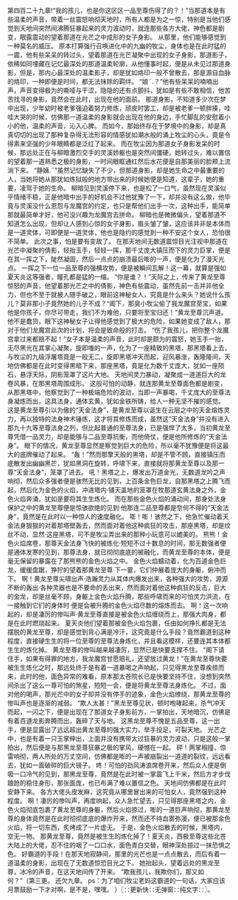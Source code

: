 第四百二十九章!“我的孩儿，也是你这区区一品至尊伤得了的？！”当那道本是有些温柔的声音，带着一丝震怒响彻天地时，所有人都是为之一惊，特别是当他们感觉到天地间突然间沸腾狂暴起来的灵力波动时，就连那些各方大佬，神色都是剧变，眼露震动的望着那道在光芒之中成形的女子身影。
从那里，他们能够感觉到一种莫名的威压。
原本打算强行召唤进化中的九幽的牧尘，身体也是在此时猛的一震，他有些呆呆的转过头，望着那道在光芒凝聚中出现的女子身影，那道影子，依稀如同埋藏在记忆最深处的那道温柔轮廓，从他懂事时起，便是从未见过那道身影，但是，那内心最深处的温柔影子，却是犹如烙印一般不曾散去，那是源自血脉的烙印，一种即便是时间，都无法抹除的羁绊。
“娘¨.？”他有些呆呆的喃喃出声，声音变得极为的嘶哑与干涩，隐隐的还有点颤抖，犹如是有些不敢相信，他苦苦找寻的身影，竟然会在此时，出现在他的面前。
那道身影，不知道多少次在梦中出现，少年幼时被老爹强迫着努力修炼，顽皮时罢工，却是被老爹一顿胖揍，哇哇大哭的时候，仿佛那一道温柔的身影就会出现在他的身边，手忙脚乱的安慰着小小的他，温柔的声音，沁入心脾。
而如今，那始终存在于梦境中的身影，却是真真切切的出现了那种复杂得无法形容的情感犹如潮水般的涌上牧尘的心头，竟是令得素来坚强的少年眼睛都是泛红了起来。
而在牧尘因为那道女子身影发呆的时候，那远处正在与柳暗激烈交手的灵溪娇躯也是突然间僵硬，她转过头，难以置信的望着那一道熟悉之极的身影，一时间眼眶通红然后水花便是自那美丽的脸颊上流淌下来。
“静姨.¨”虽然记忆缺失了不少，但那道身影，却是她生命之中最重要的人，当她将她从那犹如炼狱般的地方带出来的时候她便是知道，这辈子，她的重要，凌驾于她的生命。
柳暗见到灵溪停下来，也是松了一口气，虽然现在灵溪似乎情绪不稳，正是他暗中出手的好机会不过他犹豫了一下，却并没有这么做，他毕竟与灵溪没什么恩怨与龙魔宫的约定，也只是帮他们出手一次，这种出手，能简单那就最简单才好，他可没兴趣为龙魔宫去拼命。
柳暗也是微微偏头，望着那道不知道怎么出现，但却让人感到心惊的女子身影，眉头皱了皱，这应该并非是本体而是一道灵体，可即便是一道灵体，他也是隐约的感觉到一种不安这个女人，恐怕很不简单。
此次之事，怕是要有变故了。
在那天地间无数道震惊目光注视中那道在光芒中凝聚的倩影，轻抬玉手，轻轻一挥，那千丈庞大镇压而下的灵力巨掌，便是在其一挥之下，陡然凝固，然后一点点的崩溃最后嘭的一声，便是化为了漫天光点。
一挥之下一位一品至尊的强横攻势，便是被瞬间瓦解！这一幕，就算是强如夏天炎这等强者，瞳孔都是猛的一缩。
“你是谁？！”天际之上，传来了黄龙至尊惊怒的声音，他望着那光芒之中的倩影，神色有些震动，虽然先前一击并非他全力，但也不至于就被人随手破之，眼前这神秘女人，究竟是什么来头？她说什么孩儿？莫非那小子竟然她的儿子不成？“阁下，那臭小牧尘偷了我龙魔宫至宝，如果他是你孩子，你尽可带走，我们不为难他，只要将至宝归还！”黄龙至尊沉声道。
他不是蠢货，眼下这神秘女子让得他感觉到了极大的危险，如果她变成了敌人，那对于他们龙魔宫此次的计划，将会是致命般的打击。
“伤了我孩儿，把你整个龙魔宫拿过来都赔不起！”女子本是温柔的声音，此时却是颇为的震怒，她玉手一抬，无尽黑光在其掌心凝聚，旋即嗤的一声，化为了一座精致的黑塔，那黑塔看上去，与牧尘的九级浮屠塔竟是一般无二，旋即黑塔冲天而起，迎风暴涨，轰隆隆间，天地仿佛都是在此时变得黑暗下来，那座黑塔，竟是化为数千丈庞大，犹如一座陨石，悬浮天际，阴影笼罩了这片大地。
天地间灵力暴动，凝聚成一道道巨大的龙卷风暴，在那黑塔周围成形。
这般可怕的动静，就连那黄龙至尊面色都是剧变，从那黑塔中，他察觉到了一种极端危险的波动，当即一声暴喝，千丈庞大的至尊法身凝炼而出，这具法身，通体玄黄，犹如金铁所铸，给人一种无坚不摧的感觉。
这是黄龙至尊引以为傲的“天金法身”，是黄龙至尊以诞生在云层之中的天金熔炼灵力，再以独特的法身神术锤炼，这才将其修炼而成，虽然这“天金法身”并没有进入那九十九等至尊法身之列，但比起普通的至尊法身，已是强悍了太多，当初黄龙至尊凭借一品灵力，却是能够与二品至尊抗衡，而他倚仗，便是他所修炼的“天金法身”。
眼下的情况，黄龙至尊显然是察觉到巨大的危险，所以毫不犹豫便是将这最大的底牌催动了起来。
“轰！”然而那擎天般的黑塔，却是不管不顾，直接镇压而底散发出幽幽黑芒，犹如黑洞在旋转，呼啸下来，直接就将那黄龙至尊以及那一尊“天金法身”，笼罩了进去。
吼！黑塔之上，爆发出万道金光，无数道龙吟之声响彻，然后众多强者便是骇然无比的见到，上百条金色巨龙，自那黑塔之上腾飞而起，然后化为金色的火焰，冲进塔内·铺天盖地的笼罩在牧那道玄黄法身之外，金色火焰奔涌，犹如是要将其生生炼化。
而在那些金色火焰的涌动间，那身处法身保护之中的黄龙至尊便是惊骇欲绝的见到·他那连二品至尊都是奈何不得的“天金法身”，竟然是在此时以一种惊人的速度融化。
嘭！嘭！骇然之下，他急忙催动着天金法身狠狠的对着那塔壁轰去，然而面对着他这种疯狂的攻击，那座黑塔，却是纹丝不动，显然·这座黑塔，可不是牧尘弄出来的那种小玩意可以媲美的。
熊熊！金色火焰席卷，那尊天金法身飞快的被炼化·短短不过十数息的时间，那无数强者便是通体发寒的见到，那尊法身，就已彻彻底底的被融化，而黄龙至尊的本体，便是毫无保留的暴露在了那熊熊的金色火焰之中。
金色火焰蠕动着，化为百道金色巨龙，缓缓盘踞，狰狞的望着那黄龙至尊·下一霎，它们仲展着庞大的身躯，俯冲而下。
啊！黄龙至尊尖啸出声·浩瀚灵力从其体内爆发出来，各种强大的攻势，源源不断的轰出·各种灵器也是不要命的丢出来，然而面对着他这种疯狂的反击，巨大的金龙，却是丝毫不顾，身躯上金色火焰升腾，那些呼啸而来的可怕灵力洪流，在一接触到它们的身体时·便是会被升腾的金色火焰尽数的熔炼而去。
啊！这一次响起的，却是凄厉的惨叫声·黄龙至尊直接是被金色火焰缠绕而上，那强大肉身，都是在此时燃烧起来。
夏天炎他们望着那被金色火焰包裹，任由如何挣扎都是无法摆脱的黄龙至尊，却是感觉到背心满是冷汗，这究竟是什么手段？竟然霸道到这种程度，直接硬生生的将一位至尊的至尊法身炼化，并且看这模样，还要连其本体都生生的炼化掉。
黄龙至尊的惨叫越来越凄厉，显然已是快要支撑不住。
“阁下请住手，如果有得罪的地方，我龙魔宫甘愿赔礼，还望放过黄龙！”在黄龙至尊快要被生生炼化之时，那远处终于是有着一道暴喝之声响起，只见得黑龙至尊疾掠而来，此时的他，面色异常的难看，原本那太苍院长已是快要坚持不住，没想到突然间杀出了这么一尊可怕的煞星，短短一会，便是将黄龙至尊法身炼化。
不过，面对他的喝声，那光芒中的女子却并没有停手的迹象，金色火焰缭绕，那黄龙至尊的惨叫声也是逐渐的减弱。
“欺人太甚！”黑龙至尊见状，顿时咆哮起来，杀气冲天而起，一闪之下，便是出现在了那道女子身影前方，一掌拍出，天地暗沉，仿佛是有着百道龙影奔腾而出，轰碎了天与地。
这黑龙至尊不愧是五品至尊，这一出手，便是显露出了远远超出黄龙至尊的强大实力，举手投足，可裂天地。
光芒之中，也是有着一只玉掌伸出，上面并没有携带太过狂暴的灵力波动，只是这般一掌拍出，然后便是与那黑龙至尊狂暴之极的掌风，硬憾在一起。
砰！两掌相撞，惊雷响彻，两人所处的万丈空间，仿佛都是嘭的一声被崩裂出一道道的裂纹，远远看去，犹如一面破碎的巨大镜子。
咚！可怕的劲风涛浪席卷开来，然后众人便是倒吸一口冷气的见到，那黑龙至尊，竟然是在此时被一掌震飞上千米，然后方才步伐踉跄的稳住身形，那张面庞，也已布满了难以置信之色。
天地间仿佛都是在此时安静下来。
各方大佬头皮发麻，这究竟从哪里冒出来的可怕女人，竟然强到这种程度。
啊！凄厉的惨叫声，再度响起，众人急忙望去，只见得那座黑塔之内，金色火焰彻底包裹了黄龙至尊的身躯，然后火焰掠过，嘭的一道巨声响彻，那黄龙至尊的身体竟然是在此时彻彻底底的爆炸开来，然而还不待血雾弥漫，便已被那金色火焰，将一切东西，炙烤成了一片虚无。
于是，金色火焰散去的时候，黑塔内，空无一物。
那黄龙至尊，竟然是被生生的炼化掉了！夏天炎，西极至尊这些北苍大陆上的大佬，忍不住的咽了一口口水，面色青白交替，眼神深处掠过一抹恐惧之色。
好霸道的手段！在那天地寂静间，那里的光芒也是一点点散去，而后有着一道温柔的身影，出现在了无数道惊恐目光之下。
她抬起头，望着远处的黑龙至尊，冰冷的声音，在这天地间传了开来。
“欺我孩儿，我欺你们，那又如何？”（第三更。
还欠九章。
ps：为了咱们牧尘老妈这霸道的一句话，大家应该月票鼓励一下才对啊，是不是，嘿嘿。
）〖∷更新快∷无弹窗∷纯文字∷〗。
